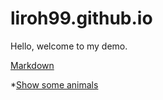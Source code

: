 # liroh99.github.io

Hello, welcome to my demo.

[Markdown](https://github.github.com/gfm/)

*[Show some animals](/animals)
